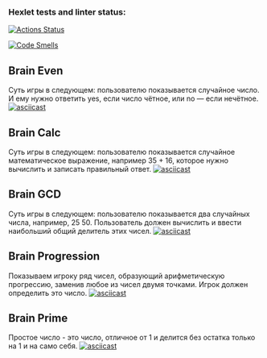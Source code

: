 ### Hexlet tests and linter status:
[![Actions Status](https://github.com/Michael57e/qa-auto-engineer-javascript-project-44/actions/workflows/hexlet-check.yml/badge.svg)](https://github.com/Michael57e/qa-auto-engineer-javascript-project-44/actions)

[![Code Smells](https://sonarcloud.io/api/project_badges/measure?project=Michael57e_qa-auto-engineer-javascript-project-44&metric=code_smells)](https://sonarcloud.io/summary/new_code?id=Michael57e_qa-auto-engineer-javascript-project-44)

## Brain Even
Суть игры в следующем: пользователю показывается случайное число. И ему нужно ответить yes, если число чётное, или no — если нечётное.
[![asciicast](https://asciinema.org/a/xnGjhZ5kQXaHREkfxL1gQThiR.svg)](https://asciinema.org/a/xnGjhZ5kQXaHREkfxL1gQThiR)

## Brain Calc
Суть игры в следующем: пользователю показывается случайное математическое выражение, например 35 + 16, которое нужно вычислить и записать правильный ответ.
[![asciicast](https://asciinema.org/a/0Qp0SBrF6oVx5djcfAp1UXj8W.svg)](https://asciinema.org/a/0Qp0SBrF6oVx5djcfAp1UXj8W)

## Brain GCD
Суть игры в следующем: пользователю показывается два случайных числа, например, 25 50. Пользователь должен вычислить и ввести наибольший общий делитель этих чисел.
[![asciicast](https://asciinema.org/a/nP0uI7dz54y5BVvA2rY9Fk58g.svg)](https://asciinema.org/a/nP0uI7dz54y5BVvA2rY9Fk58g)

## Brain Progression
Показываем игроку ряд чисел, образующий арифметическую прогрессию, заменив любое из чисел двумя точками. Игрок должен определить это число.
[![asciicast](https://asciinema.org/a/FwJq0UlMtfHyl7DVNShYaGBFR.svg)](https://asciinema.org/a/FwJq0UlMtfHyl7DVNShYaGBFR)

## Brain Prime
Простое число - это число, отличное от 1 и делится без остатка только на 1 и на само себя.
[![asciicast](https://asciinema.org/a/t0trPd1FIhLsnQtUDbw7MiXxu.svg)](https://asciinema.org/a/t0trPd1FIhLsnQtUDbw7MiXxu)

